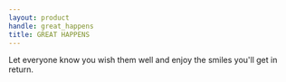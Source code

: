 ```yaml
---
layout: product
handle: great_happens
title: GREAT HAPPENS
---
```


Let everyone know you wish them well and enjoy the smiles you'll get in return.
